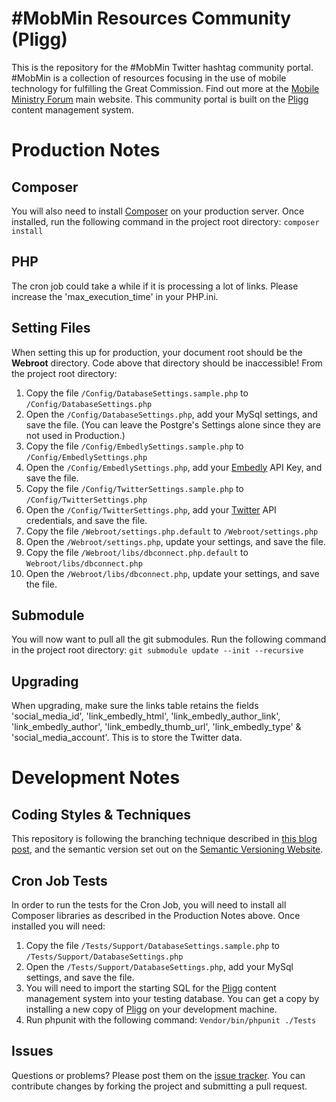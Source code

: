 #MobMin Resources Community (Pligg)
===================================

This is the repository for the #MobMin Twitter hashtag community portal.  #MobMin is a collection of resources focusing in the use of mobile technology for fulfilling the Great Commission.  Find out more at the [Mobile Ministry Forum](http://mobileministryforum.org) main website.  This community portal is built on the [Pligg](http://pligg.com) content management system.

Production Notes
================

Composer
--------

You will also need to install [Composer](https://getcomposer.org) on your production server.  Once installed, run the following command in the project root directory:
`composer install`

PHP
---

The cron job could take a while if it is processing a lot of links.  Please increase the 'max_execution_time' in your PHP.ini.

Setting Files
-------------

When setting this up for production,  your document root should be the **Webroot** directory.  Code above that directory should be inaccessible!  From the project root directory:

  1. Copy the file `/Config/DatabaseSettings.sample.php` to `/Config/DatabaseSettings.php`
  2. Open the `/Config/DatabaseSettings.php`, add your MySql settings, and save the file.  (You can leave the Postgre's Settings alone since they are not used in Production.)
  3. Copy the file `/Config/EmbedlySettings.sample.php` to `/Config/EmbedlySettings.php`
  4. Open the `/Config/EmbedlySettings.php`, add your [Embedly](http://embed.ly) API Key, and save the file.
  5. Copy the file `/Config/TwitterSettings.sample.php` to `/Config/TwitterSettings.php`
  6. Open the `/Config/TwitterSettings.php`, add your [Twitter](https://twitter.com) API credentials, and save the file.
  7. Copy the file `/Webroot/settings.php.default` to `/Webroot/settings.php`
  8. Open the `/Webroot/settings.php`, update your settings, and save the file.
  9. Copy the file `/Webroot/libs/dbconnect.php.default` to `Webroot/libs/dbconnect.php`
  10. Open the `/Webroot/libs/dbconnect.php`, update your settings, and save the file.

Submodule
---------

You will now want to pull all the git submodules.  Run the following command in the project root directory:
`git submodule update --init --recursive`

Upgrading
---------

When upgrading,  make sure the links table retains the fields 'social_media_id', 'link_embedly_html', 'link_embedly_author_link', 'link_embedly_author', 'link_embedly_thumb_url', 'link_embedly_type' & 'social_media_account'.  This is to store the Twitter data.

Development Notes
=================

Coding Styles & Techniques
--------------------------

This repository is following the branching technique described in [this blog post](http://nvie.com/posts/a-successful-git-branching-model/), and the semantic version set out on the [Semantic Versioning Website](http://semver.org/).

Cron Job Tests
--------------

In order to run the tests for the Cron Job,  you will need to install all Composer libraries as described in the Production Notes above.  Once installed you will need:


  1. Copy the file `/Tests/Support/DatabaseSettings.sample.php` to `/Tests/Support/DatabaseSettings.php`
  2. Open the `/Tests/Support/DatabaseSettings.php`, add your MySql settings, and save the file.
  3. You will need to import the starting SQL for the [Pligg](http://pligg.com) content management system into your testing database.  You can get a copy by installing a new copy of [Pligg](http://pligg.com) on your development machine.
  4. Run phpunit with the following command:
  `Vendor/bin/phpunit ./Tests`

Issues
------

Questions or problems? Please post them on the [issue tracker](https://github.com/MobMin/mobmin_community/issues). You can contribute changes by forking the project and submitting a pull request.
